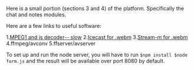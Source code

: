 Here is a small portion (sections 3 and 4) of the platform. Specifically the chat and notes modules.

Here are a few links to useful software:

1.[MPEG1 and js decoder-- slow](http://phoboslab.org/log/2013/05/mpeg1-video-decoder-in-javascript)
2.[Icecast for .webm](http://icecast.org/)
3.[Stream-m for .webm](https://code.google.com/p/stream-m/)
4.ffmpeg/avconv
5.ffserver/avserver

To set up and run the node server, you will have to run `$npm install
$node form.js` and the result will be available over port 8080 by default.
